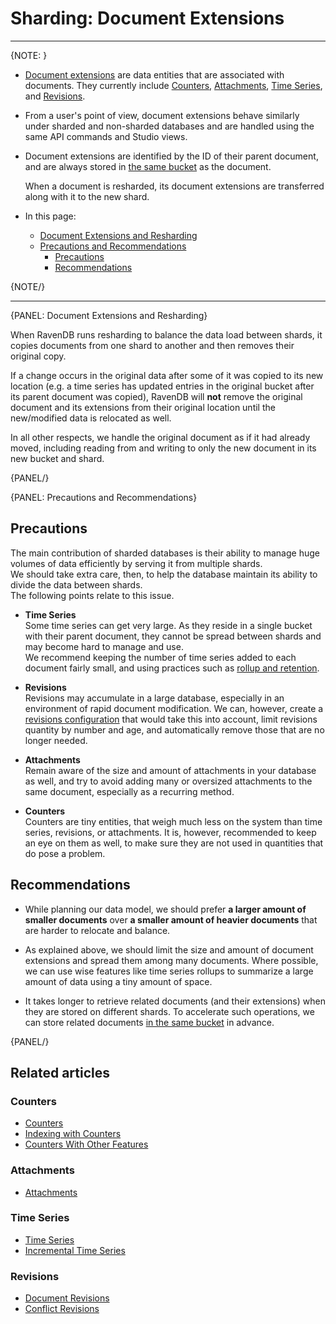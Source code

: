 ﻿# Sharding: Document Extensions
---

{NOTE: }

* [Document extensions](../document-extensions/overview-extensions) are 
  data entities that are associated with documents. They currently include 
  [Counters](../document-extensions/counters/overview), 
  [Attachments](../document-extensions/attachments/what-are-attachments), 
  [Time Series](../document-extensions/timeseries/overview), 
  and [Revisions](../document-extensions/revisions/overview).  

* From a user's point of view, document extensions behave similarly 
  under sharded and non-sharded databases and are handled using the 
  same API commands and Studio views.  

* Document extensions are identified by the ID of their parent document, 
  and are always stored in [the same bucket](../sharding/overview#document-extensions-storage) 
  as the document.  

     When a document is resharded, its document extensions are transferred 
     along with it to the new shard.  

* In this page:  
   * [Document Extensions and Resharding](../sharding/document-extensions#document-extensions-and-resharding)  
   * [Precautions and Recommendations](../sharding/document-extensions#precautions-and-recommendations)  
       * [Precautions](../sharding/document-extensions#precautions)  
       * [Recommendations](../sharding/document-extensions#recommendations)  

{NOTE/}

---

{PANEL: Document Extensions and Resharding}

When RavenDB runs resharding to balance the data load between shards, it copies 
documents from one shard to another and then removes their original copy.  

If a change occurs in the original data after some of it was copied to its 
new location (e.g. a time series has updated entries in the original bucket after 
its parent document was copied), RavenDB will **not** remove the original 
document and its extensions from their original location until the new/modified 
data is relocated as well.  

In all other respects, we handle the original document as if it had already moved, 
including reading from and writing to only the new document in its new bucket and shard.

{PANEL/}

{PANEL: Precautions and Recommendations}

## Precautions

The main contribution of sharded databases is their ability to manage huge 
volumes of data efficiently by serving it from multiple shards.  
We should take extra care, then, to help the database maintain its ability 
to divide the data between shards.  
The following points relate to this issue.  

* **Time Series**  
  Some time series can get very large. As they reside in a single bucket 
  with their parent document, they cannot be spread between shards and may 
  become hard to manage and use.  
  We recommend keeping the number of time series added to each document 
  fairly small, and using practices such as [rollup and retention](../document-extensions/timeseries/rollup-and-retention).  

* **Revisions**  
  Revisions may accumulate in a large database, especially in an 
  environment of rapid document modification. We can, however, create 
  a [revisions configuration](../document-extensions/revisions/overview#revisions-configuration) 
  that would take this into account, limit revisions quantity by number 
  and age, and automatically remove those that are no longer needed.  

* **Attachments**  
  Remain aware of the size and amount of attachments in your database as well, 
  and try to avoid adding many or oversized attachments to the same document, 
  especially as a recurring method.  
    
* **Counters**  
  Counters are tiny entities, that weigh much less on the system than 
  time series, revisions, or attachments. It is, however, recommended to 
  keep an eye on them as well, to make sure they are not used in quantities 
  that do pose a problem.  

## Recommendations

* While planning our data model, we should prefer **a larger amount of smaller 
  documents** over **a smaller amount of heavier documents** that are harder to 
  relocate and balance.  

* As explained above, we should limit the size and amount of document extensions 
  and spread them among many documents. Where possible, we can use wise features 
  like time series rollups to summarize a large amount of data using a tiny amount 
  of space.  

* It takes longer to retrieve related documents (and their extensions) when 
  they are stored on different shards. To accelerate such operations, we can 
  store related documents [in the same bucket](../sharding/administration/anchoring-documents) 
  in advance.  

{PANEL/}

## Related articles

### Counters
- [Counters](../document-extensions/counters/overview)
- [Indexing with Counters](../document-extensions/counters/indexing)
- [Counters With Other Features](../document-extensions/counters/counters-and-other-features#counters-and-other-features)

### Attachments
- [Attachments](../document-extensions/attachments/what-are-attachments)

### Time Series
- [Time Series](../document-extensions/timeseries/overview)
- [Incremental Time Series](../document-extensions/timeseries/incremental-time-series/overview)

### Revisions
- [Document Revisions](../document-extensions/revisions/overview)
- [Conflict Revisions](../document-extensions/revisions/client-api/operations/conflict-revisions-configuration)

